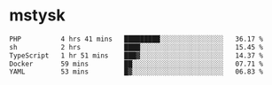 # mstysk

<!--START_SECTION:waka-->

```txt
PHP          4 hrs 41 mins   █████████░░░░░░░░░░░░░░░░   36.17 %
sh           2 hrs           ████░░░░░░░░░░░░░░░░░░░░░   15.45 %
TypeScript   1 hr 51 mins    ███▓░░░░░░░░░░░░░░░░░░░░░   14.37 %
Docker       59 mins         ██░░░░░░░░░░░░░░░░░░░░░░░   07.71 %
YAML         53 mins         █▓░░░░░░░░░░░░░░░░░░░░░░░   06.83 %
```

<!--END_SECTION:waka-->
